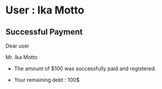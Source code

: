 User : Ika Motto
=============

Successful Payment
---------------------

Dear user

Mr. Ika Motto

* The amount of $100 was successfully paid and registered.
* Your remaining debt : 100$

  
  
  ##
